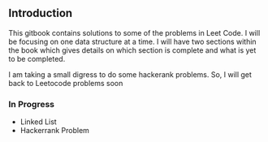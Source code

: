 ## Introduction

This gitbook contains solutions to some of the problems in Leet Code. I will be focusing on one data structure at a time. I will have two sections within the book which gives details on which section is complete and what is yet to be completed.

I am taking a small digress to do some hackerank problems. So, I will get back to Leetocode problems soon

### In Progress

- Linked List
- Hackerrank Problem
